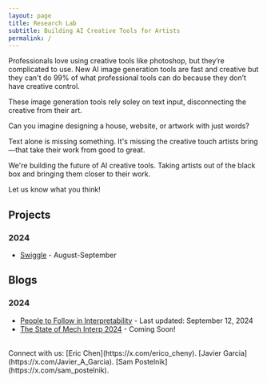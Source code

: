 ```yaml
---
layout: page
title: Research Lab
subtitle: Building AI Creative Tools for Artists
permalink: /
---
```


Professionals love using creative tools like photoshop, but they’re complicated to use. New AI image generation tools are fast and creative but they can't do 99% of what professional tools can do because they don’t have creative control.

These image generation tools rely soley on text input, disconnecting the creative from their art.

Can you imagine designing a house, website, or artwork with just words?

Text alone is missing something. It's missing the creative touch artists bring—that take their work from good to great.

We're building the future of AI creative tools. Taking artists out of the black box and bringing them closer to their work.

Let us know what you think!

## Projects

### 2024

- [Swiggle](/blogs/swiggle_project) - August-September

## Blogs

### 2024

- [People to Follow in Interpretability](/blogs/people-to-follow-in-interpretability) - Last updated: September 12, 2024
- [The State of Mech Interp 2024](/blogs/the-state-of-mech-interp-2024) - Coming Soon!

<br>
Connect with us: [Eric Chen](https://x.com/erico_cheny). [Javier Garcia](https://x.com/Javier_A_Garcia). [Sam Postelnik](https://x.com/sam_postelnik).
